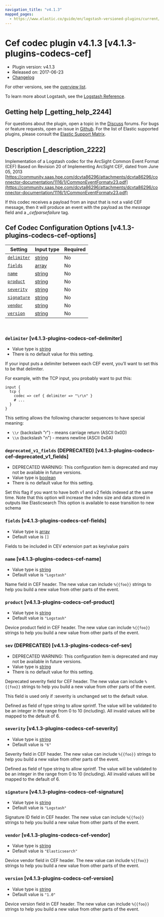 ```yaml
---
navigation_title: "v4.1.3"
mapped_pages:
  - https://www.elastic.co/guide/en/logstash-versioned-plugins/current/v4.1.3-plugins-codecs-cef.html
---
```


# Cef codec plugin v4.1.3 [v4.1.3-plugins-codecs-cef]


* Plugin version: v4.1.3
* Released on: 2017-06-23
* [Changelog](https://github.com/logstash-plugins/logstash-codec-cef/blob/v4.1.3/CHANGELOG.md)

For other versions, see the [overview list](codec-cef-index.md).

To learn more about Logstash, see the [Logstash Reference](logstash://reference/index.md).

## Getting help [_getting_help_2244]

For questions about the plugin, open a topic in the [Discuss](http://discuss.elastic.co) forums. For bugs or feature requests, open an issue in [Github](https://github.com/logstash-plugins/logstash-codec-cef). For the list of Elastic supported plugins, please consult the [Elastic Support Matrix](https://www.elastic.co/support/matrix#matrix_logstash_plugins).


## Description [_description_2222]

Implementation of a Logstash codec for the ArcSight Common Event Format (CEF) Based on Revision 20 of Implementing ArcSight CEF, dated from June 05, 2013 [https://community.saas.hpe.com/dcvta86296/attachments/dcvta86296/connector-documentation/1116/1/CommonEventFormatv23.pdf](https://community.saas.hpe.com/dcvta86296/attachments/dcvta86296/connector-documentation/1116/1/CommonEventFormatv23.pdf)

If this codec receives a payload from an input that is not a valid CEF message, then it will produce an event with the payload as the *message* field and a *_cefparsefailure* tag.


## Cef Codec Configuration Options [v4.1.3-plugins-codecs-cef-options]

| Setting | Input type | Required |
| --- | --- | --- |
| [`delimiter`](v4-1-3-plugins-codecs-cef.md#v4.1.3-plugins-codecs-cef-delimiter) | [string](logstash://reference/configuration-file-structure.md#string) | No |
| [`fields`](v4-1-3-plugins-codecs-cef.md#v4.1.3-plugins-codecs-cef-fields) | [array](logstash://reference/configuration-file-structure.md#array) | No |
| [`name`](v4-1-3-plugins-codecs-cef.md#v4.1.3-plugins-codecs-cef-name) | [string](logstash://reference/configuration-file-structure.md#string) | No |
| [`product`](v4-1-3-plugins-codecs-cef.md#v4.1.3-plugins-codecs-cef-product) | [string](logstash://reference/configuration-file-structure.md#string) | No |
| [`severity`](v4-1-3-plugins-codecs-cef.md#v4.1.3-plugins-codecs-cef-severity) | [string](logstash://reference/configuration-file-structure.md#string) | No |
| [`signature`](v4-1-3-plugins-codecs-cef.md#v4.1.3-plugins-codecs-cef-signature) | [string](logstash://reference/configuration-file-structure.md#string) | No |
| [`vendor`](v4-1-3-plugins-codecs-cef.md#v4.1.3-plugins-codecs-cef-vendor) | [string](logstash://reference/configuration-file-structure.md#string) | No |
| [`version`](v4-1-3-plugins-codecs-cef.md#v4.1.3-plugins-codecs-cef-version) | [string](logstash://reference/configuration-file-structure.md#string) | No |

 

### `delimiter` [v4.1.3-plugins-codecs-cef-delimiter]

* Value type is [string](logstash://reference/configuration-file-structure.md#string)
* There is no default value for this setting.

If your input puts a delimiter between each CEF event, you’ll want to set this to be that delimiter.

For example, with the TCP input, you probably want to put this:

```
input {
  tcp {
    codec => cef { delimiter => "\r\n" }
    # ...
  }
}
```
This setting allows the following character sequences to have special meaning:

* `\\r` (backslash "r") - means carriage return (ASCII 0x0D)
* `\\n` (backslash "n") - means newline (ASCII 0x0A)


### `deprecated_v1_fields`  (DEPRECATED) [v4.1.3-plugins-codecs-cef-deprecated_v1_fields]

* DEPRECATED WARNING: This configuration item is deprecated and may not be available in future versions.
* Value type is [boolean](logstash://reference/configuration-file-structure.md#boolean)
* There is no default value for this setting.

Set this flag if you want to have both v1 and v2 fields indexed at the same time. Note that this option will increase the index size and data stored in outputs like Elasticsearch This option is available to ease transition to new schema


### `fields` [v4.1.3-plugins-codecs-cef-fields]

* Value type is [array](logstash://reference/configuration-file-structure.md#array)
* Default value is `[]`

Fields to be included in CEV extension part as key/value pairs


### `name` [v4.1.3-plugins-codecs-cef-name]

* Value type is [string](logstash://reference/configuration-file-structure.md#string)
* Default value is `"Logstash"`

Name field in CEF header. The new value can include `%{{foo}}` strings to help you build a new value from other parts of the event.


### `product` [v4.1.3-plugins-codecs-cef-product]

* Value type is [string](logstash://reference/configuration-file-structure.md#string)
* Default value is `"Logstash"`

Device product field in CEF header. The new value can include `%{{foo}}` strings to help you build a new value from other parts of the event.


### `sev`  (DEPRECATED) [v4.1.3-plugins-codecs-cef-sev]

* DEPRECATED WARNING: This configuration item is deprecated and may not be available in future versions.
* Value type is [string](logstash://reference/configuration-file-structure.md#string)
* There is no default value for this setting.

Deprecated severity field for CEF header. The new value can include `%{{foo}}` strings to help you build a new value from other parts of the event.

This field is used only if :severity is unchanged set to the default value.

Defined as field of type string to allow sprintf. The value will be validated to be an integer in the range from 0 to 10 (including). All invalid values will be mapped to the default of 6.


### `severity` [v4.1.3-plugins-codecs-cef-severity]

* Value type is [string](logstash://reference/configuration-file-structure.md#string)
* Default value is `"6"`

Severity field in CEF header. The new value can include `%{{foo}}` strings to help you build a new value from other parts of the event.

Defined as field of type string to allow sprintf. The value will be validated to be an integer in the range from 0 to 10 (including). All invalid values will be mapped to the default of 6.


### `signature` [v4.1.3-plugins-codecs-cef-signature]

* Value type is [string](logstash://reference/configuration-file-structure.md#string)
* Default value is `"Logstash"`

Signature ID field in CEF header. The new value can include `%{{foo}}` strings to help you build a new value from other parts of the event.


### `vendor` [v4.1.3-plugins-codecs-cef-vendor]

* Value type is [string](logstash://reference/configuration-file-structure.md#string)
* Default value is `"Elasticsearch"`

Device vendor field in CEF header. The new value can include `%{{foo}}` strings to help you build a new value from other parts of the event.


### `version` [v4.1.3-plugins-codecs-cef-version]

* Value type is [string](logstash://reference/configuration-file-structure.md#string)
* Default value is `"1.0"`

Device version field in CEF header. The new value can include `%{{foo}}` strings to help you build a new value from other parts of the event.




